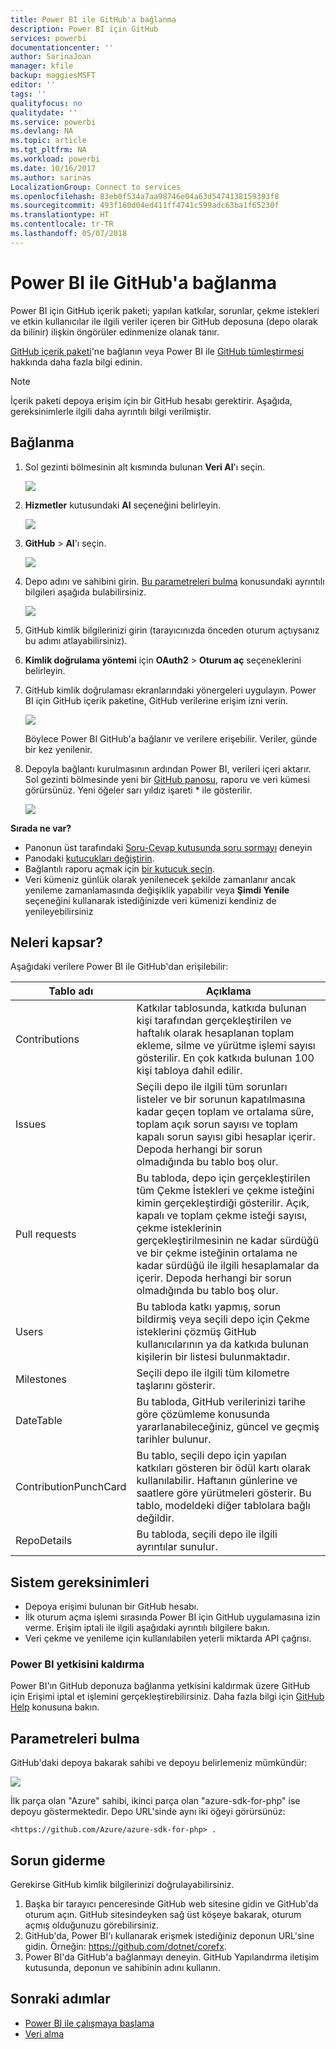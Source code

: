 ```yaml
---
title: Power BI ile GitHub'a bağlanma
description: Power BI için GitHub
services: powerbi
documentationcenter: ''
author: SarinaJoan
manager: kfile
backup: maggiesMSFT
editor: ''
tags: ''
qualityfocus: no
qualitydate: ''
ms.service: powerbi
ms.devlang: NA
ms.topic: article
ms.tgt_pltfrm: NA
ms.workload: powerbi
ms.date: 10/16/2017
ms.author: sarinas
LocalizationGroup: Connect to services
ms.openlocfilehash: 83eb0f534a7aa98746e04a63d5474138159393f8
ms.sourcegitcommit: 493f160d04ed411ff4741c599adc63ba1f65230f
ms.translationtype: HT
ms.contentlocale: tr-TR
ms.lasthandoff: 05/07/2018
---
```

# <a name="connect-to-github-with-power-bi"></a>Power BI ile GitHub'a bağlanma
Power BI için GitHub içerik paketi; yapılan katkılar, sorunlar, çekme istekleri ve etkin kullanıcılar ile ilgili veriler içeren bir GitHub deposuna (depo olarak da bilinir) ilişkin öngörüler edinmenize olanak tanır.

[GitHub içerik paketi](https://app.powerbi.com/getdata/services/github)'ne bağlanın veya Power BI ile [GitHub tümleştirmesi](https://powerbi.microsoft.com/integrations/github) hakkında daha fazla bilgi edinin.

>[!NOTE]
>İçerik paketi depoya erişim için bir GitHub hesabı gerektirir. Aşağıda, gereksinimlerle ilgili daha ayrıntılı bilgi verilmiştir.

## <a name="how-to-connect"></a>Bağlanma
1. Sol gezinti bölmesinin alt kısmında bulunan **Veri Al**'ı seçin.
   
   ![](media/service-connect-to-github/pbi_getdata.png) 
2. **Hizmetler** kutusundaki **Al** seçeneğini belirleyin.
   
   ![](media/service-connect-to-github/pbi_get_services.png) 
3. **GitHub** \> **Al**'ı seçin.
   
   ![](media/service-connect-to-github/github.png)
4. Depo adını ve sahibini girin. [Bu parametreleri bulma](#FindingParams) konusundaki ayrıntılı bilgileri aşağıda bulabilirsiniz.
   
   ![](media/service-connect-to-github/pbi_github1.png)
5. GitHub kimlik bilgilerinizi girin (tarayıcınızda önceden oturum açtıysanız bu adımı atlayabilirsiniz). 
6. **Kimlik doğrulama yöntemi** için **OAuth2** \> **Oturum aç** seçeneklerini belirleyin. 
7. GitHub kimlik doğrulaması ekranlarındaki yönergeleri uygulayın. Power BI için GitHub içerik paketine, GitHub verilerine erişim izni verin.
   
   ![](media/service-connect-to-github/github_authorize.png)
   
   Böylece Power BI GitHub'a bağlanır ve verilere erişebilir.  Veriler, günde bir kez yenilenir.
8. Depoyla bağlantı kurulmasının ardından Power BI, verileri içeri aktarır. Sol gezinti bölmesinde yeni bir [GitHub panosu](https://powerbi.microsoft.com/integrations/github), raporu ve veri kümesi görürsünüz. Yeni öğeler sarı yıldız işareti \* ile gösterilir.
   
   ![](media/service-connect-to-github/pbi_githubdash.png)

**Sırada ne var?**

* Panonun üst tarafındaki [Soru-Cevap kutusunda soru sormayı](power-bi-q-and-a.md) deneyin
* Panodaki [kutucukları değiştirin](service-dashboard-edit-tile.md).
* Bağlantılı raporu açmak için [bir kutucuk seçin](service-dashboard-tiles.md).
* Veri kümeniz günlük olarak yenilenecek şekilde zamanlanır ancak yenileme zamanlamasında değişiklik yapabilir veya **Şimdi Yenile** seçeneğini kullanarak istediğinizde veri kümenizi kendiniz de yenileyebilirsiniz

## <a name="whats-included"></a>Neleri kapsar?
Aşağıdaki verilere Power BI ile GitHub'dan erişilebilir:     

| Tablo adı | Açıklama |
| --- | --- |
| Contributions |Katkılar tablosunda, katkıda bulunan kişi tarafından gerçekleştirilen ve haftalık olarak hesaplanan toplam ekleme, silme ve yürütme işlemi sayısı gösterilir. En çok katkıda bulunan 100 kişi tabloya dahil edilir. |
| Issues |Seçili depo ile ilgili tüm sorunları listeler ve bir sorunun kapatılmasına kadar geçen toplam ve ortalama süre, toplam açık sorun sayısı ve toplam kapalı sorun sayısı gibi hesaplar içerir. Depoda herhangi bir sorun olmadığında bu tablo boş olur. |
| Pull requests |Bu tabloda, depo için gerçekleştirilen tüm Çekme İstekleri ve çekme isteğini kimin gerçekleştirdiği gösterilir. Açık, kapalı ve toplam çekme isteği sayısı, çekme isteklerinin gerçekleştirilmesinin ne kadar sürdüğü ve bir çekme isteğinin ortalama ne kadar sürdüğü ile ilgili hesaplamalar da içerir. Depoda herhangi bir sorun olmadığında bu tablo boş olur. |
| Users |Bu tabloda katkı yapmış, sorun bildirmiş veya seçili depo için Çekme isteklerini çözmüş GitHub kullanıcılarının ya da katkıda bulunan kişilerin bir listesi bulunmaktadır. |
| Milestones |Seçili depo ile ilgili tüm kilometre taşlarını gösterir. |
| DateTable |Bu tabloda, GitHub verilerinizi tarihe göre çözümleme konusunda yararlanabileceğiniz, güncel ve geçmiş tarihler bulunur. |
| ContributionPunchCard |Bu tablo, seçili depo için yapılan katkıları gösteren bir ödül kartı olarak kullanılabilir. Haftanın günlerine ve saatlere göre yürütmeleri gösterir. Bu tablo, modeldeki diğer tablolara bağlı değildir. |
| RepoDetails |Bu tabloda, seçili depo ile ilgili ayrıntılar sunulur. |

## <a name="system-requirements"></a>Sistem gereksinimleri
* Depoya erişimi bulunan bir GitHub hesabı.  
* İlk oturum açma işlemi sırasında Power BI için GitHub uygulamasına izin verme. Erişim iptali ile ilgili aşağıdaki ayrıntılı bilgilere bakın.  
* Veri çekme ve yenileme için kullanılabilen yeterli miktarda API çağrısı.  

### <a name="de-authorize-power-bi"></a>Power BI yetkisini kaldırma
Power BI'ın GitHub deponuza bağlanma yetkisini kaldırmak üzere GitHub için Erişimi iptal et işlemini gerçekleştirebilirsiniz. Daha fazla bilgi için [GitHub Help](https://help.github.com/articles/keeping-your-ssh-keys-and-application-access-tokens-safe/#reviewing-your-authorized-applications-oauth) konusuna bakın.

<a name="FindingParams"></a>

## <a name="finding-parameters"></a>Parametreleri bulma
GitHub'daki depoya bakarak sahibi ve depoyu belirlemeniz mümkündür:

![](media/service-connect-to-github/github_ownerrepo.png)

İlk parça olan "Azure" sahibi, ikinci parça olan "azure-sdk-for-php" ise depoyu göstermektedir.  Depo URL'sinde aynı iki öğeyi görürsünüz:

    <https://github.com/Azure/azure-sdk-for-php> .

## <a name="troubleshooting"></a>Sorun giderme
Gerekirse GitHub kimlik bilgilerinizi doğrulayabilirsiniz.  

1. Başka bir tarayıcı penceresinde GitHub web sitesine gidin ve GitHub'da oturum açın. GitHub sitesindeyken sağ üst köşeye bakarak, oturum açmış olduğunuzu görebilirsiniz.    
2. GitHub'da, Power BI'ı kullanarak erişmek istediğiniz deponun URL'sine gidin. Örneğin: https://github.com/dotnet/corefx.  
3. Power BI'da GitHub'a bağlanmayı deneyin. GitHub Yapılandırma iletişim kutusunda, deponun ve sahibinin adını kullanın.  

## <a name="next-steps"></a>Sonraki adımlar
* [Power BI ile çalışmaya başlama](service-get-started.md)
* [Veri alma](service-get-data.md)
